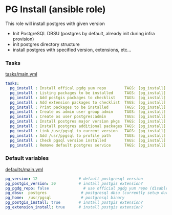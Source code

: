 # PG Install (ansible role)

This role will install postgres with given version
* Init PostgreSQL DBSU (postgres by default, already init during infra provision)
* init postgres directory structure
* install postgres with specified version, extensions, etc...

### Tasks

[tasks/main.yml](tasks/main.yml)

```yaml
tasks:
  pg_install : Install offical pgdg yum repo		TAGS: [pg_install]
  pg_install : Listing packages to be installed		TAGS: [pg_install]
  pg_install : Add postgis packages to checklist	TAGS: [pg_install]
  pg_install : Add extension packages to checklist	TAGS: [pg_install]
  pg_install : Print packages to be installed		TAGS: [pg_install]
  pg_install : Create os admin user group admin		TAGS: [pg_install]
  pg_install : Create os user postgres:admin		TAGS: [pg_install]
  pg_install : Install postgres major version pkgs	TAGS: [pg_install]
  pg_install : Install postgres additional packages	TAGS: [pg_install]
  pg_install : Link /usr/pgsql to current version	TAGS: [pg_install]
  pg_install : Add /usr/ppgsql to profile path		TAGS: [pg_install]
  pg_install : Check pgsql version installed		TAGS: [pg_install]
  pg_install : Remove default postgres service		TAGS: [pg_install]
```

### Default variables

[defaults/main.yml](defaults/main.yml)

```yaml
pg_version: 12                  # default postgresql version
pg_postgis_version: 30          # install postgis extension?
pg_pgdg_repo: false               # use official pgdg yum repo (disable if you have local mirror)
pg_dbsu:  postgres               # postgresql dbsu (currently setup during node provision)
pg_home:  /usr/pgsql             # postgresql binary
pg_postgis_install: true        # install postgis extension?
pg_extension_install: true      # install postgis extension?
```